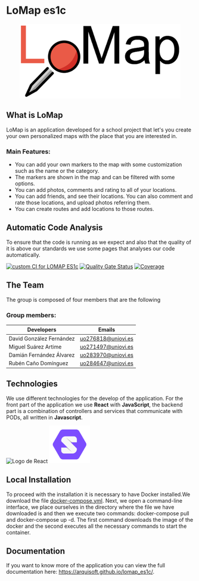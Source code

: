 # LoMap es1c

<p style="text-align: center;">
<img alt="Logo de LoMap" src="./frontend/public/logoLoMapA.png" height="200">
</p>

## What is LoMap
LoMap is an application developed for a school project that let's you create your own personalized maps with the place that you are interested in.

### Main Features:
   - You can add your own markers to the map with some customization such as the name or the category.
   - The markers are shown in the map and can be filtered with some options.
   - You can add photos, comments and rating to all of your locations.
   - You can add friends, and see their locations. You can also comment and rate those locations, and upload photos referring them.
   - You can create routes and add locations to those routes.

## Automatic Code Analysis
To ensure that the code is running as we expect and also that the quality of it is above our standards we use some pages that analyses our code
automatically.

[![custom CI for LOMAP ES1c](https://github.com/Arquisoft/lomap_es1c/actions/workflows/lomap_es1c_CI.yml/badge.svg)](https://github.com/Arquisoft/lomap_es1c/actions/workflows/lomap_es1c_CI.yml)
[![Quality Gate Status](https://sonarcloud.io/api/project_badges/measure?project=Arquisoft_lomap_es1c&metric=alert_status)](https://sonarcloud.io/summary/new_code?id=Arquisoft_lomap_es1c)
[![Coverage](https://sonarcloud.io/api/project_badges/measure?project=Arquisoft_lomap_es1c&metric=coverage)](https://sonarcloud.io/summary/new_code?id=Arquisoft_lomap_es1c)


## The Team

The group is composed of four members that are the following

### Group members:
| Developers               | Emails             |
| ------------------------ | ------------------ |
| David González Fernández | uo276818@uniovi.es |
| Miguel Suárez Artime     | uo271497@uniovi.es |
| Damián Fernández Álvarez | uo283970@uniovi.es |
| Rubén Caño Domínguez     | uo284647@uniovi.es |

## Technologies 

We use different technologies for the develop of the application. For the front part of the application we use **React** with **JavaScript**, the backend part is a combination of controllers and services that communicate with PODs, all written in **Javascript**.

<p float="left">
<img alt="Logo de React" src="https://blog.wildix.com/wp-content/uploads/2020/06/react-logo.jpg" height="100">
<img alt="Logo de Solid" src="./frontend/public/solidLogo.png" height="100">
</p>

## Local Installation
To proceed with the installation it is necessary to have Docker installed.We download the file [docker-compose.yml](https://raw.githubusercontent.com/Arquisoft/lomap_es1c/master/frontend/docker-compose.yml). Next, we open a command-line interface, we place ourselves in the directory where the file we have downloaded is and then we execute two commands: docker-compose pull and docker-compose up -d. The first command downloads the image of the docker and the second executes all the necessary commands to start the container.

## Documentation 
If you want to know more of the application you can view the full documentation here: https://arquisoft.github.io/lomap_es1c/.